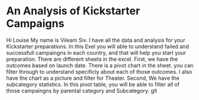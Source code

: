 # An Analysis of Kickstarter Campaigns
Hi Louise My name is Vileam Siv.
I have all the data and analysis for your Kickstarter preparations.
In this Exel you will able to understand failed and successfull campaingns in each country, and that will help you start your preparation.
There are different sheets in the excel.
First, we have the outcomes based on launch date. There is a pivot chart in the sheet. you can filter through to understand specificly about each of those outcomes.
I also have the chart as a picture and filter for Theater. 
Second, We have the subcategory statistics. In this pivot table, you will be able to filter all of those campaingns by parental category and Subcategory.
git 